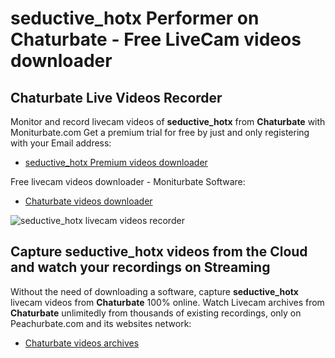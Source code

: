 # seductive_hotx Performer on Chaturbate - Free LiveCam videos downloader

## Chaturbate Live Videos Recorder

Monitor and record livecam videos of **seductive_hotx** from **Chaturbate** with Moniturbate.com
Get a premium trial for free by just and only registering with your Email address:
* [seductive_hotx Premium videos downloader](https://moniturbate.com/request-demo-licence-key.html)

Free livecam videos downloader - Moniturbate Software:
* [Chaturbate videos downloader](https://moniturbate.com/moniturbate-download-software.html)

![seductive_hotx livecam videos recorder](https://peachurnet.com/templates/moniturbate-software.png)


## Capture seductive_hotx videos from the Cloud and watch your recordings on Streaming

Without the need of downloading a software, capture **seductive_hotx** livecam videos from **Chaturbate** 100% online.
Watch Livecam archives from **Chaturbate** unlimitedly from thousands of existing recordings, only on Peachurbate.com and its websites network:
* [Chaturbate videos archives](https://peachurnet.com/)